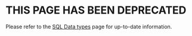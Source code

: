 # THIS PAGE HAS BEEN DEPRECATED

Please refer to the [SQL Data types](./sql/data-types.md) page for up-to-date information.
